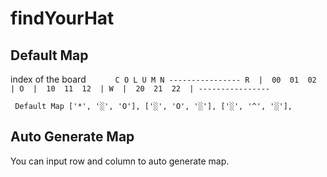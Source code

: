 # findYourHat
## Default Map
  index of the board
`      C O L U M N
    ----------------
 R  |  00  01  02  |
 O  |  10  11  12  |
 W  |  20  21  22  |
    ----------------`

`  Default Map
  ['*', '░', 'O'],
  ['░', 'O', '░'],
  ['░', '^', '░'], `

## Auto Generate Map
You can input row and column to auto generate map.
